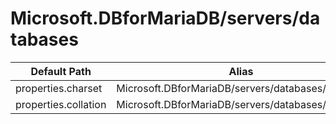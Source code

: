 # Microsoft.DBforMariaDB/servers/databases

| Default Path | Alias |
|---|---|
| properties.charset | Microsoft.DBforMariaDB/servers/databases/charset |
| properties.collation | Microsoft.DBforMariaDB/servers/databases/collation |

